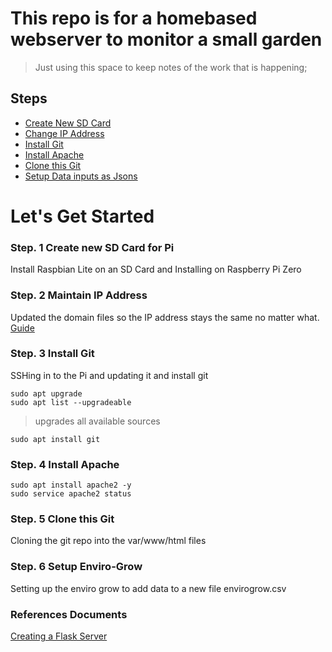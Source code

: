 # This repo is for a homebased webserver to monitor a small garden
> Just using this space to keep notes of the work that is happening; 

## Steps
- [Create New SD Card](#step1)
- [Change IP Address](#step2)
- [Install Git](#step3)
- [Install Apache](#step4)
- [Clone this Git](#step5)
- [Setup Data inputs as Jsons](#step6)


# Let's Get Started

### Step. 1 Create new SD Card for Pi  <a name="step1"></a>
Install Raspbian Lite on an SD Card and Installing on Raspberry Pi Zero 

### Step. 2 Maintain IP Address <a name="step2"></a>
Updated the domain files so the IP address stays the same no matter what. [Guide](https://github.com/Aftershock06/NorthGarden/blob/master/ipAddressSteps.md)

### Step. 3 Install Git <a name="step3"></a>

SSHing in to the Pi and updating it and install git 

```
sudo apt upgrade 
sudo apt list --upgradeable 
``` 
> upgrades all available sources 
```
sudo apt install git 
```

### Step. 4 Install Apache <a name="step4"></a>

```
sudo apt install apache2 -y
sudo service apache2 status
```

### Step. 5 Clone this Git <a name="step5"></a>

Cloning the git repo into the var/www/html files

### Step. 6 Setup Enviro-Grow <a name="step6"></a>

Setting up the enviro grow to add data to a new file envirogrow.csv
 

### References Documents 

[Creating a Flask Server](https://towardsdatascience.com/python-webserver-with-flask-and-raspberry-pi-398423cc6f5d)
